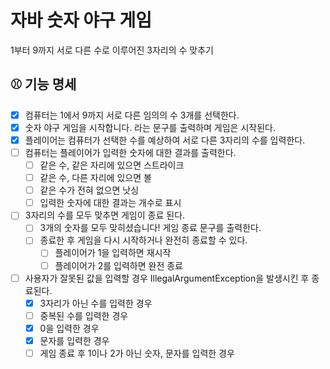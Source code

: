 # 자바 숫자 야구 게임
 1부터 9까지 서로 다른 수로 이루어진 3자리의 수 맞추기
## ⚾️ 기능 명세
- [x] 컴퓨터는 1에서 9까지 서로 다른 임의의 수 3개를 선택한다.
- [x] 숫자 야구 게임을 시작합니다. 라는 문구를 출력하며 게임은 시작된다.
- [x] 플레이어는 컴퓨터가 선택한 수를 예상하여 서로 다른 3자리의 수를 입력한다.
- [ ] 컴퓨터는 플레이어가 입력한 숫자에 대한 결과를 출력한다.
    - [ ] 같은 수, 같은 자리에 있으면 스트라이크
    - [ ] 같은 수, 다른 자리에 있으면 볼
    - [ ] 같은 수가 전혀 없으면 낫싱
    - [ ] 입력한 숫자에 대한 결과는 개수로 표시
- [ ] 3자리의 수를 모두 맞추면 게임이 종료 된다.
    - [ ] 3개의 숫자를 모두 맞히셨습니다! 게임 종료 문구를 출력한다.
    - [ ] 종료한 후 게임을 다시 시작하거나 완전히 종료할 수 있다.
        - [ ] 플레이어가 1을 입력하면 재시작
        - [ ] 플레이어가 2를 입력하면 완전 종료
- [ ] 사용자가 잘못된 값을 입력할 경우 IllegalArgumentException을 발생시킨 후 종료된다.
    - [x] 3자리가 아닌 수를 입력한 경우
    - [ ] 중복된 수를 입력한 경우
    - [x] 0을 입력한 경우
    - [x] 문자를 입력한 경우
    - [ ] 게임 종료 후 1이나 2가 아닌 숫자, 문자를 입력한 경우